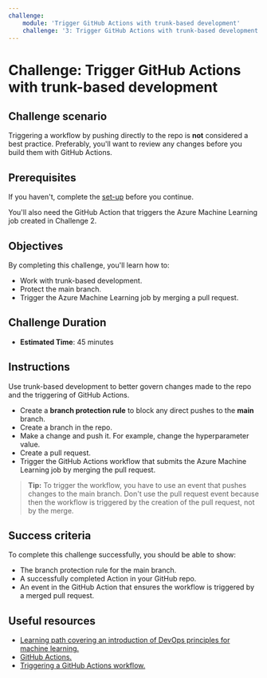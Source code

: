 ```yaml
---
challenge:
    module: 'Trigger GitHub Actions with trunk-based development'
    challenge: '3: Trigger GitHub Actions with trunk-based development'
---
```


# Challenge: Trigger GitHub Actions with trunk-based development

## Challenge scenario

Triggering a workflow by pushing directly to the repo is **not** considered a best practice. Preferably, you'll want to review any changes before you build them with GitHub Actions.

## Prerequisites

If you haven't, complete the [set-up](00-set-up.md) before you continue.

You'll also need the GitHub Action that triggers the Azure Machine Learning job created in Challenge 2. 

## Objectives

By completing this challenge, you'll learn how to:

- Work with trunk-based development.
- Protect the main branch.
- Trigger the Azure Machine Learning job by merging a pull request.

## Challenge Duration

- **Estimated Time**: 45 minutes

## Instructions

Use trunk-based development to better govern changes made to the repo and the triggering of GitHub Actions.

- Create a **branch protection rule** to block any direct pushes to the **main** branch.
- Create a branch in the repo.
- Make a change and push it. For example, change the hyperparameter value. 
- Create a pull request. 
- Trigger the GitHub Actions workflow that submits the Azure Machine Learning job by merging the pull request.

> **Tip:**
> To trigger the workflow, you have to use an event that pushes changes to the main branch. Don't use the pull request event because then the workflow is triggered by the creation of the pull request, not by the merge.

## Success criteria

To complete this challenge successfully, you should be able to show:

- The branch protection rule for the main branch.
- A successfully completed Action in your GitHub repo. 
- An event in the GitHub Action that ensures the workflow is triggered by a merged pull request.

## Useful resources

- [Learning path covering an introduction of DevOps principles for machine learning.](https://docs.microsoft.com/learn/paths/introduction-machine-learn-operations/)
- [GitHub Actions.](https://docs.github.com/actions/guides)
- [Triggering a GitHub Actions workflow.](https://docs.github.com/actions/using-workflows/triggering-a-workflow)